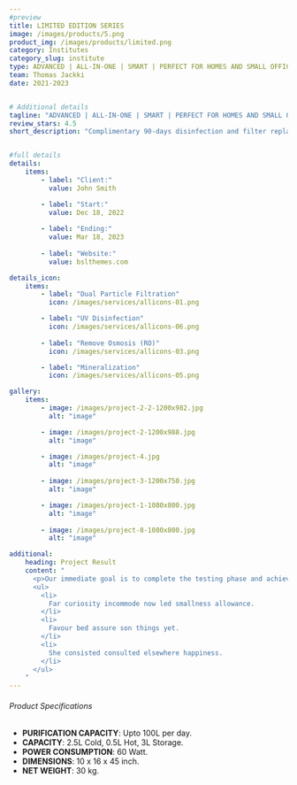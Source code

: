 ```yaml
---
#preview
title: LIMITED EDITION SERIES
image: /images/products/5.png
product_img: /images/products/limited.png
category: Institutes
category_slug: institute
type: ADVANCED | ALL-IN-ONE | SMART | PERFECT FOR HOMES AND SMALL OFFICES
team: Thomas Jackki
date: 2021-2023


# Additional details
tagline: "ADVANCED | ALL-IN-ONE | SMART | PERFECT FOR HOMES AND SMALL OFFICES"
review_stars: 4.5
short_description: "Complimentary 90-days disinfection and filter replacement Multiple colors to choose from Water quality monitoring app."


#full details
details:
    items:
        - label: "Client:"
          value: John Smith

        - label: "Start:"
          value: Dec 18, 2022
        
        - label: "Ending:"
          value: Mar 18, 2023
        
        - label: "Website:"
          value: bslthemes.com

details_icon:
    items:
        - label: "Dual Particle Filtration"
          icon: /images/services/allicons-01.png

        - label: "UV Disinfection"
          icon: /images/services/allicons-06.png
        
        - label: "Remove Osmosis (RO)"
          icon: /images/services/allicons-03.png

        - label: "Mineralization"
          icon: /images/services/allicons-05.png

gallery: 
    items:
        - image: /images/project-2-2-1200x982.jpg
          alt: "image"

        - image: /images/project-2-1200x988.jpg
          alt: "image"

        - image: /images/project-4.jpg
          alt: "image"
        
        - image: /images/project-3-1200x750.jpg
          alt: "image"

        - image: /images/project-1-1080x800.jpg
          alt: "image"
        
        - image: /images/project-8-1080x800.jpg
          alt: "image"

additional:
    heading: Project Result
    content: "
      <p>Our immediate goal is to complete the testing phase and achieve the certification, which will allow us to bring our product to market by the end of the year. We are actively engaging with waste to energy operators, concrete manufacturers, and the wider construction industry.</p>
      <ul>
        <li>
          Far curiosity incommode now led smallness allowance.
        </li>
        <li>
          Favour bed assure son things yet.
        </li>
        <li>
          She consisted consulted elsewhere happiness.
        </li>
      </ul>
    "
---
```



###### Product Specifications
- **PURIFICATION CAPACITY**: Upto 100L per day.
- **CAPACITY**: 2.5L Cold, 0.5L Hot, 3L Storage.
- **POWER CONSUMPTION**: 60 Watt.
- **DIMENSIONS**: 10 x 16 x 45 inch.
- **NET WEIGHT**: 30 kg.